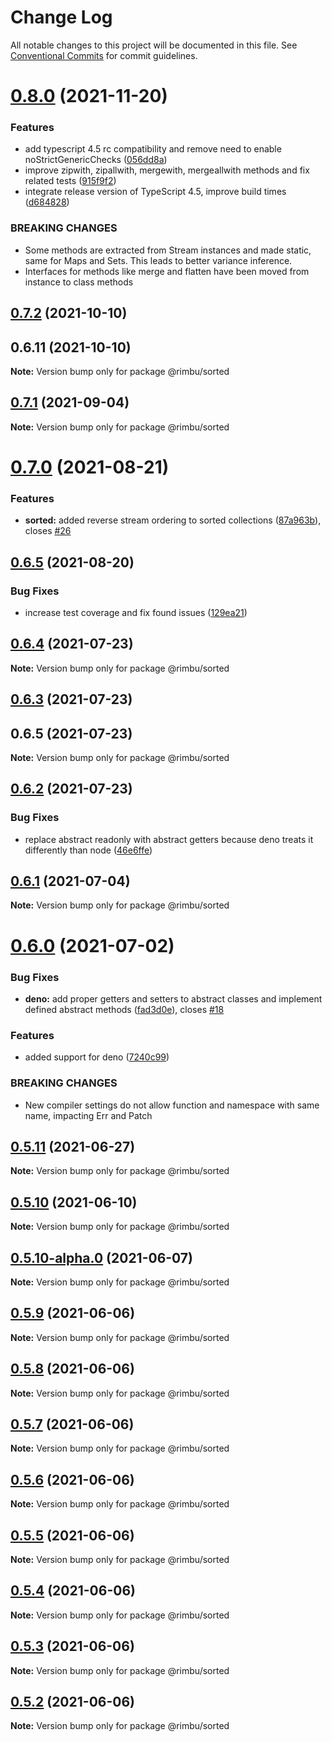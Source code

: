 # Change Log

All notable changes to this project will be documented in this file.
See [Conventional Commits](https://conventionalcommits.org) for commit guidelines.

# [0.8.0](https://github.com/rimbu-org/rimbu/compare/@rimbu/sorted@0.7.2...@rimbu/sorted@0.8.0) (2021-11-20)


### Features

* add typescript 4.5 rc compatibility and remove need to enable noStrictGenericChecks ([056dd8a](https://github.com/rimbu-org/rimbu/commit/056dd8a998ae4064570481fb7a9396326c0ca131))
* improve zipwith, zipallwith, mergewith, mergeallwith methods and fix related tests ([915f9f2](https://github.com/rimbu-org/rimbu/commit/915f9f2ee35e33eb654765ad5fb726da08bfa36c))
* integrate release version of TypeScript 4.5, improve build times ([d684828](https://github.com/rimbu-org/rimbu/commit/d6848281859752c630979e44e8e22c3cbfccf577))


### BREAKING CHANGES

* Some methods are extracted from Stream instances and made static, same for Maps and
Sets. This leads to better variance inference.
* Interfaces for methods like merge and flatten have been moved from instance to
class methods





## [0.7.2](https://github.com/rimbu-org/rimbu/compare/@rimbu/sorted@0.7.1...@rimbu/sorted@0.7.2) (2021-10-10)



## 0.6.11 (2021-10-10)

**Note:** Version bump only for package @rimbu/sorted





## [0.7.1](https://github.com/rimbu-org/rimbu/compare/@rimbu/sorted@0.7.0...@rimbu/sorted@0.7.1) (2021-09-04)

**Note:** Version bump only for package @rimbu/sorted





# [0.7.0](https://github.com/rimbu-org/rimbu/compare/@rimbu/sorted@0.6.5...@rimbu/sorted@0.7.0) (2021-08-21)


### Features

* **sorted:** added reverse stream ordering to sorted collections ([87a963b](https://github.com/rimbu-org/rimbu/commit/87a963b38c1f1f7215ffab9036301c59da4d1ce1)), closes [#26](https://github.com/rimbu-org/rimbu/issues/26)





## [0.6.5](https://github.com/rimbu-org/rimbu/compare/@rimbu/sorted@0.6.4...@rimbu/sorted@0.6.5) (2021-08-20)


### Bug Fixes

* increase test coverage and fix found issues ([129ea21](https://github.com/rimbu-org/rimbu/commit/129ea21ae979bf8f4f4858f1e234e720cae89768))





## [0.6.4](https://github.com/rimbu-org/rimbu/compare/@rimbu/sorted@0.6.3...@rimbu/sorted@0.6.4) (2021-07-23)

**Note:** Version bump only for package @rimbu/sorted





## [0.6.3](https://github.com/rimbu-org/rimbu/compare/@rimbu/sorted@0.6.2...@rimbu/sorted@0.6.3) (2021-07-23)



## 0.6.5 (2021-07-23)

**Note:** Version bump only for package @rimbu/sorted





## [0.6.2](https://github.com/rimbu-org/rimbu/compare/@rimbu/sorted@0.6.1...@rimbu/sorted@0.6.2) (2021-07-23)


### Bug Fixes

* replace abstract readonly with abstract getters because deno treats it differently than node ([46e6ffe](https://github.com/rimbu-org/rimbu/commit/46e6ffe982d4bc47ed240d0b1a1b8118ae9ecbc7))





## [0.6.1](https://github.com/rimbu-org/rimbu/compare/@rimbu/sorted@0.6.0...@rimbu/sorted@0.6.1) (2021-07-04)

**Note:** Version bump only for package @rimbu/sorted





# [0.6.0](https://github.com/rimbu-org/rimbu/compare/@rimbu/sorted@0.5.11...@rimbu/sorted@0.6.0) (2021-07-02)


### Bug Fixes

* **deno:** add proper getters and setters to abstract classes and implement defined abstract methods ([fad3d0e](https://github.com/rimbu-org/rimbu/commit/fad3d0e42e14a0b792744c9f93d8718900c3472f)), closes [#18](https://github.com/rimbu-org/rimbu/issues/18)


### Features

* added support for deno ([7240c99](https://github.com/rimbu-org/rimbu/commit/7240c998904822e098d2abf6e8e6deda4f165f11))


### BREAKING CHANGES

* New compiler settings do not allow function and namespace with same name, impacting
Err and Patch





## [0.5.11](https://github.com/rimbu-org/rimbu/compare/@rimbu/sorted@0.5.10...@rimbu/sorted@0.5.11) (2021-06-27)

**Note:** Version bump only for package @rimbu/sorted





## [0.5.10](https://github.com/rimbu-org/rimbu/compare/@rimbu/sorted@0.5.10-alpha.0...@rimbu/sorted@0.5.10) (2021-06-10)

**Note:** Version bump only for package @rimbu/sorted





## [0.5.10-alpha.0](https://github.com/rimbu-org/rimbu/compare/@rimbu/sorted@0.5.9...@rimbu/sorted@0.5.10-alpha.0) (2021-06-07)

**Note:** Version bump only for package @rimbu/sorted





## [0.5.9](https://github.com/rimbu-org/rimbu/compare/@rimbu/sorted@0.5.8...@rimbu/sorted@0.5.9) (2021-06-06)

**Note:** Version bump only for package @rimbu/sorted





## [0.5.8](https://github.com/rimbu-org/rimbu/compare/@rimbu/sorted@0.5.7...@rimbu/sorted@0.5.8) (2021-06-06)

**Note:** Version bump only for package @rimbu/sorted





## [0.5.7](https://github.com/rimbu-org/rimbu/compare/@rimbu/sorted@0.5.6...@rimbu/sorted@0.5.7) (2021-06-06)

**Note:** Version bump only for package @rimbu/sorted





## [0.5.6](https://github.com/rimbu-org/rimbu/compare/@rimbu/sorted@0.5.5...@rimbu/sorted@0.5.6) (2021-06-06)

**Note:** Version bump only for package @rimbu/sorted





## [0.5.5](https://github.com/rimbu-org/rimbu/compare/@rimbu/sorted@0.5.4...@rimbu/sorted@0.5.5) (2021-06-06)

**Note:** Version bump only for package @rimbu/sorted





## [0.5.4](https://github.com/rimbu-org/rimbu/compare/@rimbu/sorted@0.5.3...@rimbu/sorted@0.5.4) (2021-06-06)

**Note:** Version bump only for package @rimbu/sorted





## [0.5.3](https://github.com/rimbu-org/rimbu/compare/@rimbu/sorted@0.5.2...@rimbu/sorted@0.5.3) (2021-06-06)

**Note:** Version bump only for package @rimbu/sorted





## [0.5.2](https://github.com/rimbu-org/rimbu/compare/@rimbu/sorted@0.5.1...@rimbu/sorted@0.5.2) (2021-06-06)

**Note:** Version bump only for package @rimbu/sorted
